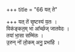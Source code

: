 +++
title = "66 यत् ते"

+++
यत् ते॑ सृ॒ष्टस्य॑ य॒तः ।   
विक॑ङ्कत॒म् भा आ᳚र्च्छज् जातवेदः   ।  
तया॑ भा॒सा सम्मि॑तः ।       
उ॒रुन् नो॑ लो॒कम् अनु॒ प्रभा॑हि ।